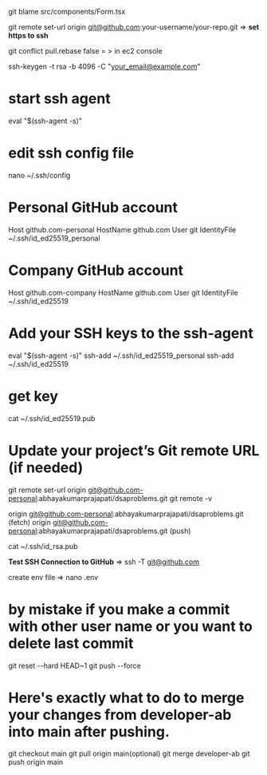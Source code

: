

git blame src/components/Form.tsx

git remote set-url origin git@github.com:your-username/your-repo.git => **set https to ssh**

git conflict pull.rebase false = > in  ec2 console


ssh-keygen -t rsa -b 4096 -C "your_email@example.com"
# start ssh agent
eval "$(ssh-agent -s)"
# edit ssh config file
nano ~/.ssh/config
# Personal GitHub account
Host github.com-personal
  HostName github.com
  User git
  IdentityFile ~/.ssh/id_ed25519_personal

# Company GitHub account
Host github.com-company
  HostName github.com
  User git
  IdentityFile ~/.ssh/id_ed25519

# Add your SSH keys to the ssh-agent

eval "$(ssh-agent -s)"
ssh-add ~/.ssh/id_ed25519_personal
ssh-add ~/.ssh/id_ed25519

# get key
cat ~/.ssh/id_ed25519.pub

# Update your project’s Git remote URL (if needed)

git remote set-url origin git@github.com-personal:abhayakumarprajapati/dsaproblems.git
git remote -v

origin  git@github.com-personal:abhayakumarprajapati/dsaproblems.git (fetch)
origin  git@github.com-personal:abhayakumarprajapati/dsaproblems.git (push)

  
cat ~/.ssh/id_rsa.pub

**Test SSH Connection to GitHub** => ssh -T git@github.com

create env file => nano .env

# by mistake if you make a commit with other user name or you want to delete last commit
git reset --hard HEAD~1
git push --force


# Here's exactly what to do to merge your changes from developer-ab into main after pushing.

git checkout main
git pull origin main(optional)
git merge developer-ab
git push origin main

